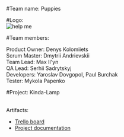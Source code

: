 #Team name: Puppies <BR>

#Logo: <BR>![help me](http://i65.tinypic.com/2zf8hoo.jpg "help me")<BR>

#Team members: <BR>

Product Owner: Denys Kolomiiets <BR>
Scrum Master: Dmytrii Andrievskii <BR>
Team Lead: Max Il'yn <BR>
QA Lead: Serhii Sadrytskyj <BR>
Developers: Yaroslav Dovgopol, Paul Burchak<BR>
Tester: Mykola Papenko<BR>

#Project: Kinda-Lamp <BR>

<BR>Artifacts:<BR>
* [Trello board](https://trello.com/b/GiRlMeRe/kinda-board "TRELLO")
* [Project documentation](https://docs.google.com/document/d/1s7mgYBIGsj7mAxSQLoYYF_097pDYV1SyPLg5Myy7nSA/edit?usp=drivesdk "Project documentation")<BR>

